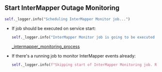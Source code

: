 ## Start InterMapper Outage Monitoring
```python
self._logger.info("Scheduling InterMapper Monitor job...")
```

* If job should be executed on service start:
  ```python
  self._logger.info("InterMapper Monitor job is going to be executed immediately")
  ```
  [_intermapper_monitoring_process](_intermapper_monitoring_process.md)

* If there's a running job to monitor InterMapper events already:
  ```python
  self._logger.info(f"Skipping start of InterMapper Monitoring job. Reason: {conflict}")
  ```
